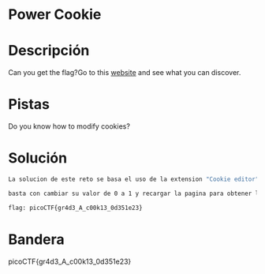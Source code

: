 # Power Cookie

# Descripción
Can you get the flag?Go to this [website](http://saturn.picoctf.net:57688/) and see what you can discover.
# Pistas
Do you know how to modify cookies?
# Solución

```bash
La solucion de este reto se basa el uso de la extension "Cookie editor", al dar click en el boton "continue as guest", aparecerá una cookie llamada isAdmin.

basta con cambiar su valor de 0 a 1 y recargar la pagina para obtener la siguiente bandera

flag: picoCTF{gr4d3_A_c00k13_0d351e23}
```

# Bandera
picoCTF{gr4d3_A_c00k13_0d351e23}